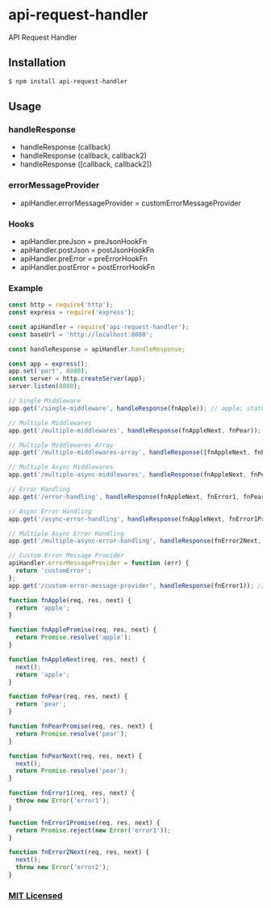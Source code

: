 # api-request-handler

API Request Handler

## Installation

```sh
$ npm install api-request-handler
```

## Usage

### handleResponse

- handleResponse (callback)
- handleResponse (callback, callback2)
- handleResponse ([callback, callback2])

### errorMessageProvider

- apiHandler.errorMessageProvider = customErrorMessageProvider

### Hooks

- apiHandler.preJson = preJsonHookFn
- apiHandler.postJson = postJsonHookFn
- apiHandler.preError = preErrorHookFn
- apiHandler.postError = postErrorHookFn

### Example

```js
const http = require('http');
const express = require('express');

const apiHandler = require('api-request-handler');
const baseUrl = 'http://localhost:8080';

const handleResponse = apiHandler.handleResponse;

const app = express();
app.set('port', 8080);
const server = http.createServer(app);
server.listen(8080);

// Single Middleware
app.get('/single-middleware', handleResponse(fnApple)); // apple; status 200

// Multiple Middlewares
app.get('/multiple-middlewares', handleResponse(fnAppleNext, fnPear)); // pear; status 200

// Multiple Middlewares Array
app.get('/multiple-middlewares-array', handleResponse([fnAppleNext, fnPear])); // pear; status 200

// Multiple Async Middlewares
app.get('/multiple-async-middlewares', handleResponse(fnAppleNext, fnPearPromise)); // pear; status 200

// Error Handling
app.get('/error-handling', handleResponse(fnAppleNext, fnError1, fnPear)); // error1; status 422

// Async Error Handling
app.get('/async-error-handling', handleResponse(fnAppleNext, fnError1Promise, fnPear)); // error1; status 422

// Multiple Async Error Handling
app.get('/multiple-async-error-handling', handleResponse(fnError2Next, fnError1)); // error1; status 422

// Custom Error Message Provider
apiHandler.errorMessageProvider = function (err) {
  return 'customError';
};
app.get('/custom-error-message-provider', handleResponse(fnError1)); // customError; status 422

function fnApple(req, res, next) {
  return 'apple';
}

function fnApplePromise(req, res, next) {
  return Promise.resolve('apple');
}

function fnAppleNext(req, res, next) {
  next();
  return 'apple';
}

function fnPear(req, res, next) {
  return 'pear';
}

function fnPearPromise(req, res, next) {
  return Promise.resolve('pear');
}

function fnPearNext(req, res, next) {
  next();
  return Promise.resolve('pear');
}

function fnError1(req, res, next) {
  throw new Error('error1');
}

function fnError1Promise(req, res, next) {
  return Promise.reject(new Error('error1'));
}

function fnError2Next(req, res, next) {
  next();
  throw new Error('error2');
}
```

### [MIT Licensed](LICENSE)
